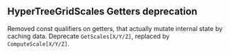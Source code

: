 ## HyperTreeGridScales Getters deprecation

Removed const qualifiers on getters, that actually mutate internal state by caching data. Deprecate `GetScales[X/Y/Z]`, replaced by `ComputeScale[X/Y/Z]`.
